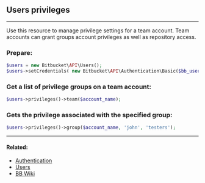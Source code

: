## Users privileges

----
Use this resource to manage privilege settings for a team account. Team accounts can grant groups account privileges
as well as repository access.

### Prepare:
```php
$users = new Bitbucket\API\Users();
$users->setCredentials( new Bitbucket\API\Authentication\Basic($bb_user, $bb_pass) );
```

### Get a list of privilege groups on a team account:
```php
$users->privileges()->team($account_name);
```

### Gets the privilege associated with the specified group:
```php
$users->privileges()->group($account_name, 'john', 'testers');
```

----

#### Related:
  * [Authentication](authentication.md)
  * [Users](../users.md)
  * [BB Wiki](https://confluence.atlassian.com/display/BITBUCKET/oauth+Resource#oauthResource-Overview)
